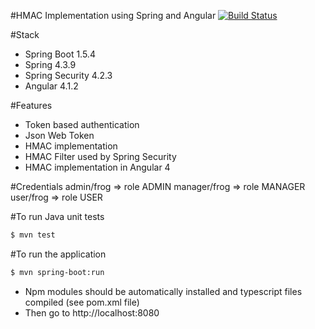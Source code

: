 #HMAC Implementation using Spring and Angular [![Build Status](https://travis-ci.org/RedFroggy/angular-spring-hmac.svg?branch=master)](https://travis-ci.org/RedFroggy/angular-spring-hmac)

#Stack
- Spring Boot 1.5.4
- Spring 4.3.9
- Spring Security 4.2.3
- Angular 4.1.2

#Features
- Token based authentication
- Json Web Token  
- HMAC implementation
- HMAC Filter used by Spring Security
- HMAC implementation in Angular 4

#Credentials
admin/frog => role ADMIN
manager/frog => role MANAGER
user/frog => role USER

#To run Java unit tests
````bash
$ mvn test
````

#To run the application
````bash
$ mvn spring-boot:run
````
- Npm modules should be automatically installed and typescript files compiled (see pom.xml file)
- Then go to http://localhost:8080

